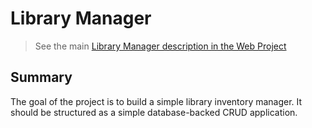 # Library Manager
> See the main [Library Manager description in the Web Project](LibraryManager.WebApplication/README.md)

## Summary
The goal of the project is to build a simple library inventory manager. It should be structured as a simple database-backed CRUD application.